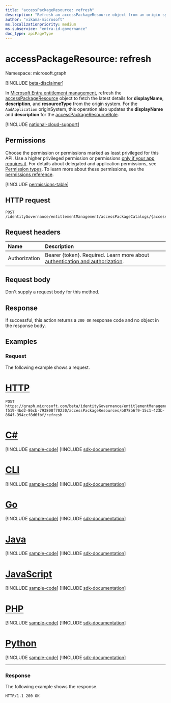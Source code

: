 ```yaml
---
title: "accessPackageResource: refresh"
description: "Refresh an accessPackageResource object from an origin system."
author: "vikama-microsoft"
ms.localizationpriority: medium
ms.subservice: "entra-id-governance"
doc_type: apiPageType
---
```


# accessPackageResource: refresh
Namespace: microsoft.graph

[!INCLUDE [beta-disclaimer](../../includes/beta-disclaimer.md)]

In [Microsoft Entra entitlement management](../resources/entitlementmanagement-overview.md), refresh the [accessPackageResource](../resources/accesspackageresource.md) object to fetch the latest details for **displayName**, **description**, and **resourceType** from the origin system. For the `AadApplication` originSystem, this operation also updates the **displayName** and **description** for the [accessPackageResourceRole](../resources/accesspackageresourcerole.md). 



[!INCLUDE [national-cloud-support](../../includes/global-only.md)]

## Permissions
Choose the permission or permissions marked as least privileged for this API. Use a higher privileged permission or permissions [only if your app requires it](/graph/permissions-overview#best-practices-for-using-microsoft-graph-permissions). For details about delegated and application permissions, see [Permission types](/graph/permissions-overview#permission-types). To learn more about these permissions, see the [permissions reference](/graph/permissions-reference).

<!-- { "blockType": "permissions", "name": "accesspackageresource_refresh" } -->
[!INCLUDE [permissions-table](../includes/permissions/accesspackageresource-refresh-permissions.md)]

## HTTP request

<!-- {
  "blockType": "ignored"
}
-->
``` http
POST /identityGovernance/entitlementManagement/accessPackageCatalogs/{accessPackageCatalogId}/accessPackageResources/{accessPackageResourceId}/refresh
```

## Request headers
|Name|Description|
|:---|:---|
|Authorization|Bearer {token}. Required. Learn more about [authentication and authorization](/graph/auth/auth-concepts).|

## Request body
Don't supply a request body for this method.

## Response

If successful, this action returns a `200 OK` response code and no object in the response body.


## Examples

### Request
The following example shows a request.
# [HTTP](#tab/http)
<!-- {
  "blockType": "request",
  "name": "accesspackageresourcethis.refresh"
}
-->
``` http
POST https://graph.microsoft.com/beta/identityGovernance/entitlementManagement/accessPackageCatalogs/16b6a9de-f519-4bd2-86cb-793808f70230/accessPackageResources/b078b6f9-15c1-423b-864f-994ccf8d6fbf/refresh
```

# [C#](#tab/csharp)
[!INCLUDE [sample-code](../includes/snippets/csharp/accesspackageresourcethisrefresh-csharp-snippets.md)]
[!INCLUDE [sdk-documentation](../includes/snippets/snippets-sdk-documentation-link.md)]

# [CLI](#tab/cli)
[!INCLUDE [sample-code](../includes/snippets/cli/accesspackageresourcethisrefresh-cli-snippets.md)]
[!INCLUDE [sdk-documentation](../includes/snippets/snippets-sdk-documentation-link.md)]

# [Go](#tab/go)
[!INCLUDE [sample-code](../includes/snippets/go/accesspackageresourcethisrefresh-go-snippets.md)]
[!INCLUDE [sdk-documentation](../includes/snippets/snippets-sdk-documentation-link.md)]

# [Java](#tab/java)
[!INCLUDE [sample-code](../includes/snippets/java/accesspackageresourcethisrefresh-java-snippets.md)]
[!INCLUDE [sdk-documentation](../includes/snippets/snippets-sdk-documentation-link.md)]

# [JavaScript](#tab/javascript)
[!INCLUDE [sample-code](../includes/snippets/javascript/accesspackageresourcethisrefresh-javascript-snippets.md)]
[!INCLUDE [sdk-documentation](../includes/snippets/snippets-sdk-documentation-link.md)]

# [PHP](#tab/php)
[!INCLUDE [sample-code](../includes/snippets/php/accesspackageresourcethisrefresh-php-snippets.md)]
[!INCLUDE [sdk-documentation](../includes/snippets/snippets-sdk-documentation-link.md)]

# [Python](#tab/python)
[!INCLUDE [sample-code](../includes/snippets/python/accesspackageresourcethisrefresh-python-snippets.md)]
[!INCLUDE [sdk-documentation](../includes/snippets/snippets-sdk-documentation-link.md)]

---

### Response

The following example shows the response.

<!-- {
  "blockType": "response",
  "truncated": true
}
-->
``` http
HTTP/1.1 200 OK
```
